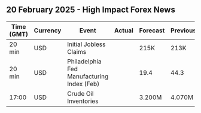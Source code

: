 ## 20 February 2025 - High Impact Forex News

| Time (GMT) | Currency | Event | Actual | Forecast | Previous |
|------|----------|-------|--------|----------|----------|
| 20 min | USD | Initial Jobless Claims |  | 215K | 213K |
| 20 min | USD | Philadelphia Fed Manufacturing Index (Feb) |  | 19.4 | 44.3 |
| 17:00 | USD | Crude Oil Inventories |  | 3.200M | 4.070M |

